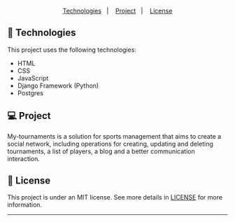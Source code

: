 <p align="center">
  <a href="#technologies">Technologies</a>&nbsp;&nbsp;&nbsp;|&nbsp;&nbsp;&nbsp;
  <a href="#project">Project</a>&nbsp;&nbsp;&nbsp;|&nbsp;&nbsp;&nbsp;
  <a href="#memo-license">License</a>
</p>

## 🚀 Technologies

This project uses the following technologies:

- HTML
- CSS
- JavaScript
- Django Framework (Python)
- Postgres

## 💻 Project

My-tournaments is a solution for sports management that aims to create a social network, including operations for creating, updating and deleting tournaments, a list of players, a blog and a better communication interaction.

## :memo: License

This project is under an MIT license. See more details in [LICENSE](LICENSE.md) for more information.

---